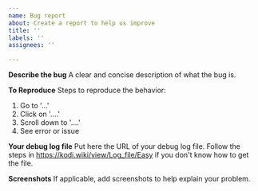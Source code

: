```yaml
---
name: Bug report
about: Create a report to help us improve
title: ''
labels: ''
assignees: ''

---
```


**Describe the bug**
A clear and concise description of what the bug is.

**To Reproduce**
Steps to reproduce the behavior:
1. Go to '...'
2. Click on '....'
3. Scroll down to '....'
4. See error or issue

**Your debug log file**
Put here the URL of your debug log file. Follow the steps in https://kodi.wiki/view/Log_file/Easy if you don't know how to get the file.

**Screenshots**
If applicable, add screenshots to help explain your problem.
